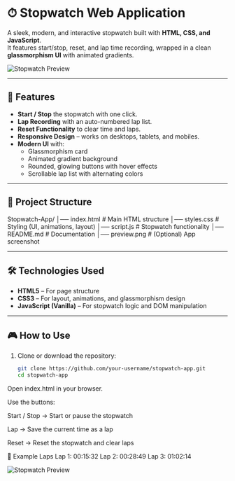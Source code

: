 # ⏱ Stopwatch Web Application

A sleek, modern, and interactive stopwatch built with **HTML, CSS, and JavaScript**.  
It features start/stop, reset, and lap time recording, wrapped in a clean **glassmorphism UI** with animated gradients.  

![Stopwatch Preview](preview.png) <!-- (Optional: add a screenshot of your app here) -->

---

## 🚀 Features
- **Start / Stop** the stopwatch with one click.
- **Lap Recording** with an auto-numbered lap list.
- **Reset Functionality** to clear time and laps.
- **Responsive Design** – works on desktops, tablets, and mobiles.
- **Modern UI** with:
  - Glassmorphism card
  - Animated gradient background
  - Rounded, glowing buttons with hover effects
  - Scrollable lap list with alternating colors

---

## 📂 Project Structure
Stopwatch-App/
│── index.html # Main HTML structure
│── styles.css # Styling (UI, animations, layout)
│── script.js # Stopwatch functionality
│── README.md # Documentation
│── preview.png # (Optional) App screenshot


---

## 🛠️ Technologies Used
- **HTML5** – For page structure  
- **CSS3** – For layout, animations, and glassmorphism design  
- **JavaScript (Vanilla)** – For stopwatch logic and DOM manipulation  

---

## 🎮 How to Use
1. Clone or download the repository:
   ```bash
   git clone https://github.com/your-username/stopwatch-app.git
   cd stopwatch-app


Open index.html in your browser.

Use the buttons:

Start / Stop → Start or pause the stopwatch

Lap → Save the current time as a lap

Reset → Reset the stopwatch and clear laps

📸 Example Laps
Lap 1: 00:15:32
Lap 2: 00:28:49
Lap 3: 01:02:14

![Stopwatch Preview](screenshot.png)

